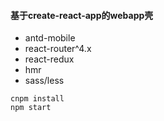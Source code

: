 #### 基于create-react-app的webapp壳
 - antd-mobile
 - react-router^4.x
 - react-redux
 - hmr
 - sass/less


 ```shell
 cnpm install
 npm start
 ```